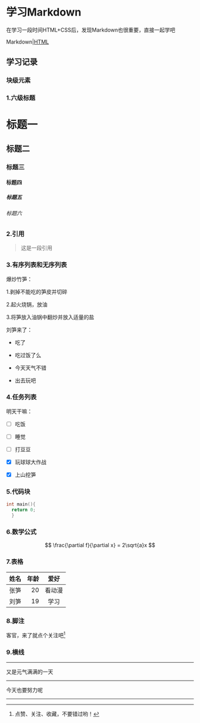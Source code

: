 # 学习Markdown

在学习一段时间HTML+CSS后，发现Markdown也很重要，直接一起学吧

Markdown|[HTML](README.md)

## 学习记录

### 块级元素

### 1.六级标题
# 标题一
## 标题二
### 标题三
#### 标题四
##### 标题五
###### 标题六

### 2.引用
> 这是一段引用

### 3.有序列表和无序列表
爆炒竹笋：

1.剥掉不能吃的笋皮并切碎

2.起火烧锅，放油

3.将笋放入油锅中翻炒并放入适量的盐

刘笋来了：
- 吃了

* 吃过饭了么

- 今天天气不错

* 出去玩吧

### 4.任务列表
明天干嘛：

- [ ] 吃饭

- [ ] 睡觉

- [ ] 打豆豆

- [x] 玩球球大作战

- [x] 上山挖笋

### 5.代码块
``` c
int main(){
  return 0;
  }
```

### 6.数学公式
$$
\frac{\partial f}{\partial x} = 2\sqrt{a}x
$$

### 7.表格
|姓名|年龄|爱好|
|:---|---:|:---:|
|张笋|20|看动漫|
|刘笋|19|学习|

### 8.脚注
客官，来了就点个关注吧[^关注]

[^关注]:点赞、关注、收藏，不要错过哟！

### 9.横线
---

又是元气满满的一天

---

今天也要努力呢

---
















